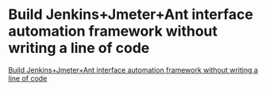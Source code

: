 # Build Jenkins+Jmeter+Ant interface automation framework without writing a line of code
[Build Jenkins+Jmeter+Ant interface automation framework without writing a line of code](https://aiwithcloud.com/2022/09/19/build_jenkinsjmeterant_interface_automation_framework_without_writing_a_line_of_code/)